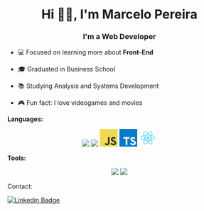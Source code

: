 <h1 align="center">Hi 👋🏻, I'm Marcelo Pereira</h1>
<h3 align="center">I'm a Web Developer</h3>

- :computer: Focused on learning more about **Front-End**

- :mortar_board: Graduated in Business School

- :books: Studying Analysis and Systems Development

- :video_game: Fun fact: I love videogames and movies

**Languages:**

<p align="center">
<div align="center">
<code><img height="40" src="https://raw.githubusercontent.com/dustin100/dustin100/master/assests/html5-original.svg"></code>
<code><img height="40" src="https://raw.githubusercontent.com/dustin100/dustin100/master/assests/css3-original.svg"></code>
<code><img height="40" src="https://raw.githubusercontent.com/github/explore/80688e429a7d4ef2fca1e82350fe8e3517d3494d/topics/javascript/javascript.png"></code>
<code><img height="40" src="https://raw.githubusercontent.com/github/explore/80688e429a7d4ef2fca1e82350fe8e3517d3494d/topics/typescript/typescript.png"></code>
<code><img height="40" src="https://raw.githubusercontent.com/github/explore/80688e429a7d4ef2fca1e82350fe8e3517d3494d/topics/react/react.png"></code>
</div>
</p>

**Tools:**

<p align="center">
<div align="center">
<code><img height="40" src="https://camo.githubusercontent.com/93b32389bf746009ca2370de7fe06c3b5146f4c99d99df65994f9ced0ba41685/68747470733a2f2f7777772e766563746f726c6f676f2e7a6f6e652f6c6f676f732f676574706f73746d616e2f676574706f73746d616e2d69636f6e2e737667"></code>
<code><img height="40" src="https://raw.githubusercontent.com/dustin100/dustin100/master/assests/git-original.svg"></code>
</div>
</p>

Contact:

[![Linkedin Badge](https://img.shields.io/badge/-LinkedIn-blue?style=flat-square&logo=Linkedin&logoColor=white&link=https://www.linkedin.com/in/marcelopajr)](https://www.linkedin.com/in/marcelopajr)
